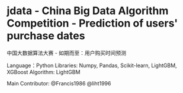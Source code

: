 # jdata - China Big Data Algorithm Competition - Prediction of users' purchase dates 
中国大数据算法大赛 - 如期而至：用户购买时间预测

Language：Python
Libraries: Numpy, Pandas, Scikit-learn, LightGBM, XGBoost
Algorithm: LightGBM

Main Contributor: @Francis1986 @liht1996
